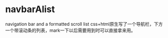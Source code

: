 # navbarAlist
navigation bar and a formatted scroll list
css+html原生写了一个导航栏，下方一个带滚动条的列表，mark一下以后需要用到时可以直接拿来用。
